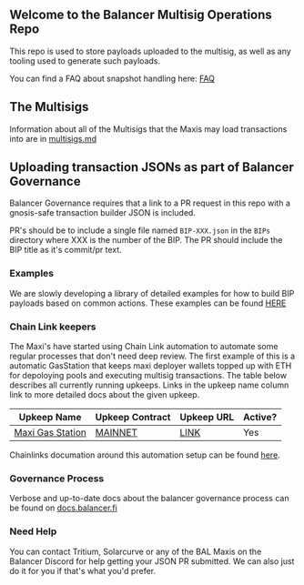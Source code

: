 ## Welcome to the Balancer Multisig Operations Repo
This repo is used to store payloads uploaded to the multisig, as well as any tooling used to generate such payloads.

You can find a FAQ about snapshot handling here: [FAQ](FAQ.md)

## The Multisigs
Information about all of the Multisigs that the Maxis may load transactions into are in [multisigs.md](multisigs.md)

## Uploading transaction JSONs as part of Balancer Governance
Balancer Governance requires that a link to a PR request in this repo with a gnosis-safe transaction builder JSON is included.

PR's should be to include a single file named `BIP-XXX.json` in the `BIPs` directory where XXX is the number of the BIP.  The PR should include the BIP title as it's commit/pr text. 
### Examples
We are slowly developing a library of detailed examples for how to build BIP payloads based on common actions.
These examples can be found [HERE](BIPs/00examples)


### Chain Link keepers
The Maxi's have started using Chain Link automation to automate some regular processes that don't need deep review.  The first example of this is a automatic GasStation that keeps maxi deployer wallets topped up with ETH for depoloying pools and executing multisig transactions.  The table below describes all currently running upkeeps.  Links in the upkeep name column link to more detailed docs about the given upkeep.

| Upkeep Name                                          | Upkeep Contract                                                                    | Upkeep URL                                                                                                                  | Active? |
|------------------------------------------------------|------------------------------------------------------------------------------------|-----------------------------------------------------------------------------------------------------------------------------|---------|
| [Maxi Gas Station](chainlink_keepers/maxiGasStation.md) | [MAINNET](https://etherscan.io/address/0x2F1901f2A82fcC3Ee9010b809938816B3b06FA6A) | [LINK](https://automation.chain.link/mainnet/62602467182204477380138952081172885895406053754821061796893606503759482417757) | Yes     |

Chainlinks documation around this automation setup can be found [here](https://docs.chain.link/chainlink-automation/introduction).
### Governance Process
Verbose and up-to-date docs about the balancer governance process can be found on [docs.balancer.fi](https://docs.balancer.fi/concepts/governance/)

### Need Help
You can contact Tritium, Solarcurve or any of the BAL Maxis on the Balancer Discord for help getting your JSON PR submitted.  We can also just do it for you if that's what you'd prefer.


